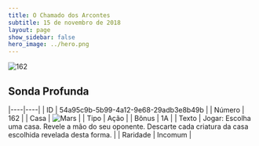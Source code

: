 ```yaml
---
title: O Chamado dos Arcontes
subtitle: 15 de novembro de 2018
layout: page
show_sidebar: false
hero_image: ../hero.png
---
```


![162](https://cdn.keyforgegame.com/media/card_front/pt/341_162_J3M2V5CXFJ4W_pt.png)

## Sonda Profunda

|----|----|
| ID | 54a95c9b-5b99-4a12-9e68-29adb3e8b49b |
| Número | 162 |
| Casa | ![Mars](https://archonarcana.com/images/thumb/d/de/Mars.png/22px-Mars.png "Marte") |
| Tipo | Ação |
| Bônus | 1A |
| Texto | Jogar: Escolha uma casa. Revele a mão do seu oponente. Descarte cada criatura da casa escolhida revelada desta forma. |
| Raridade | Incomum |
